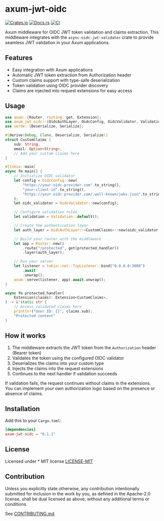 # axum-jwt-oidc

[![Crates.io](https://img.shields.io/crates/v/axum-jwt-oidc.svg)](https://crates.io/crates/axum-jwt-oidc)
[![Docs.rs](https://docs.rs/axum-jwt-oidc/badge.svg)](https://docs.rs/axum-jwt-oidc)
[![CI](https://github.com/soya-miyoshi/axum-jwt-oidc/workflows/CI/badge.svg)](https://github.com/soya-miyoshi/axum-jwt-oidc/actions)

Axum middleware for OIDC JWT token validation and claims extraction. This middleware integrates with the `async-oidc-jwt-validator` crate to provide seamless JWT validation in your Axum applications.

## Features

- Easy integration with Axum applications
- Automatic JWT token extraction from Authorization header
- Custom claims support with type-safe deserialization
- Token validation using OIDC provider discovery
- Claims are injected into request extensions for easy access

## Usage

```rust
use axum::{Router, routing::get, Extension};
use axum_jwt_oidc::{OidcAuthLayer, OidcConfig, OidcValidator, Validation};
use serde::{Deserialize, Serialize};

#[derive(Debug, Clone, Deserialize, Serialize)]
struct CustomClaims {
    sub: String,
    email: Option<String>,
    // Add your custom claims here
}

#[tokio::main]
async fn main() {
    // Initialize OIDC validator
    let config = OidcConfig::new(
        "https://your-oidc-provider.com".to_string(),
        "your-client-id".to_string(),
        "https://your-oidc-provider.com/.well-known/jwks.json".to_string(),
    );
    let oidc_validator = OidcValidator::new(config);

    // Configure validation rules
    let validation = Validation::default();

    // Create the authentication layer
    let auth_layer = OidcAuthLayer::<CustomClaims>::new(oidc_validator, validation);

    // Build your router with the middleware
    let app = Router::new()
        .route("/protected", get(protected_handler))
        .layer(auth_layer);

    // Run your server
    let listener = tokio::net::TcpListener::bind("0.0.0.0:3000")
        .await
        .unwrap();
    axum::serve(listener, app).await.unwrap();
}

async fn protected_handler(
    Extension(claims): Extension<CustomClaims>,
) -> &'static str {
    // Access validated claims here
    println!("User ID: {}", claims.sub);
    "Protected content"
}
```

## How it works

1. The middleware extracts the JWT token from the `Authorization` header (Bearer token)
2. Validates the token using the configured OIDC validator
3. Deserializes the claims into your custom type
4. Injects the claims into the request extensions
5. Continues to the next handler if validation succeeds

If validation fails, the request continues without claims in the extensions. You can implement your own authorization logic based on the presence or absence of claims.

## Installation

Add this to your `Cargo.toml`:

```toml
[dependencies]
axum-jwt-oidc = "0.1.1"
```

## License

Licensed under * MIT license [LICENSE-MIT](LICENSE-MIT) 

## Contribution

Unless you explicitly state otherwise, any contribution intentionally submitted
for inclusion in the work by you, as defined in the Apache-2.0 license, shall be
dual licensed as above, without any additional terms or conditions.

See [CONTRIBUTING.md](CONTRIBUTING.md).
